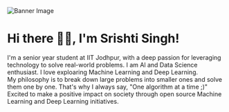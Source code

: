 <!DOCTYPE html>
<html lang="en">

<body>
    <div>
        <img src="https://i.pinimg.com/originals/37/4a/9c/374a9ce6182b7a8aafd8c6ea6b698ff3.gif" alt="Banner Image" class="banner">
    </div>
</body>
</html>

><body>
<div class="container">
        <div class="content">
            <h1>Hi there 👋🏼, I'm Srishti Singh!</h1>
            <p>
                I'm a senior year student at IIT Jodhpur, with a deep passion for leveraging technology to solve real-world problems. I am Al and Data Science enthusiast. I love exploaring Machine Learning and Deep Learning. <br>
My philosophy is to break down large problems into smaller ones and solve them one by one. That's why I always say, "One algorithm at a time ;)" <br>
Excited to make a positive impact on society through open source Machine Learning and Deep Learning initiatives.
            </p>
    
        
</body>
</html>
